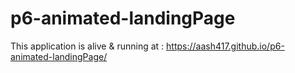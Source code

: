 # p6-animated-landingPage
This application is alive & running at : https://aash417.github.io/p6-animated-landingPage/
